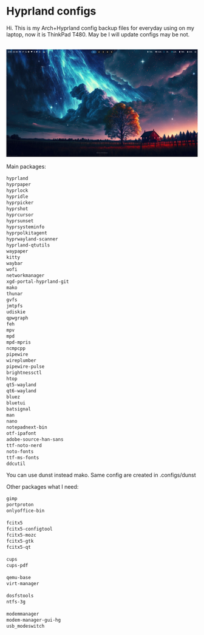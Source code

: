# Hyprland configs

Hi.
This is my Arch+Hyprland config backup files for everyday using on my laptop, now it is ThinkPad T480.
May be I will update configs may be not.

<br>![](https://github.com/bulat-ch/my-hyprland-configs/blob/main/screenshots/screenshot_main_blank.png)

Main packages:
```
hyprland
hyprpaper
hyprlock
hypridle
hyprpicker
hyprshot
hyprcursor
hyprsunset
hyprsysteminfo
hyprpolkitagent
hyprwayland-scanner
hyprland-qtutils
waypaper
kitty
waybar
wofi
networkmanager
xgd-portal-hyprland-git
mako
thunar
gvfs
jmtpfs
udiskie
qpwgraph
feh
mpv
mpd
mpd-mpris
ncmpcpp
pipewire
wireplumber
pipewire-pulse
brightnessctl
htop
qt5-wayland
qt6-wayland
bluez
bluetui
batsignal
man
nano
notepadnext-bin
otf-ipafont
adobe-source-han-sans
ttf-noto-nerd
noto-fonts
ttf-ms-fonts
ddcutil
```
You can use dunst instead mako. Same config are created in .configs/dunst

Other packages what I need:

```
gimp
portproton
onlyoffice-bin

fcitx5
fcitx5-configtool
fcitx5-mozc
fcitx5-gtk
fcitx5-qt

cups
cups-pdf

qemu-base
virt-manager

dosfstools
ntfs-3g

modemmanager
modem-manager-gui-hg
usb_modeswitch
```
